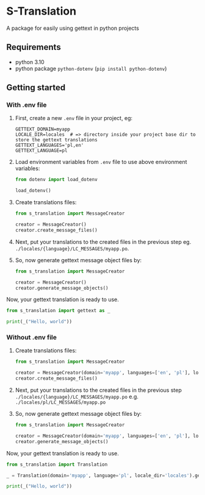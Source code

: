 # S-Translation

A package for easily using gettext in python projects

## Requirements

- python 3.10
- python package `python-dotenv` (`pip install python-dotenv`)


## Getting started


### With .env file
1. First, create a new `.env` file in your project, eg:

    ```text
    GETTEXT_DOMAIN=myapp
    LOCALE_DIR=locales  # => directory inside your project base dir to store the gettext translations
    GETTEXT_LANGUAGES='pl,en'
    GETTEXT_LANGUAGE=pl
    ```

2. Load environment variables from `.env` file to use above environment variables:

    ```python
    from dotenv import load_dotenv

    load_dotenv()
    ```

3. Create translations files:

    ```python
    from s_translation import MessageCreator

    creator = MessageCreator()
    creator.create_message_files()
    ```

4. Next, put your translations to the created files in the previous step eg. `./locales/{language}/LC_MESSAGES/myapp.po`.

5. So, now generate gettext message object files by:

    ```python
    from s_translation import MessageCreator

    creator = MessageCreator()
    creator.generate_message_objects()
    ```

Now, your gettext translation is ready to use.

```python
from s_translation import gettext as _

print(_("Hello, world"))
```


### Without .env file

1. Create translations files:

    ```python
    from s_translation import MessageCreator

    creator = MessageCreator(domain='myapp', languages=['en', 'pl'], locale_dir='locales')
    creator.create_message_files()
    ```

2. Next, put your translations to the created files in the previous step `./locales/{language}/LC_MESSAGES/myapp.po` e.g. `./locales/pl/LC_MESSAGES/myapp.po`

3. So, now generate gettext message object files by:

    ```python
    from s_translation import MessageCreator

    creator = MessageCreator(domain='myapp', languages=['en', 'pl'], locale_dir='locales')
    creator.generate_message_objects()
    ```


Now, your gettext translation is ready to use.

```python
from s_translation import Translation

_ = Translation(domain='myapp', language='pl', locale_dir='locales').gettext

print(_("Hello, world"))
```
